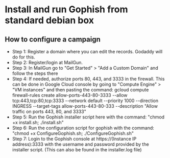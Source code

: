 # Install and run Gophish from standard debian box 

## How to configure a campaign 

- Step 1:		Register a domain where you can edit the records. Godaddy will do for this.
- Step 2:		Register/login at MailGun.
- Step 3:		In MailGun go to "Get Started" > "Add a Custom Domain" and follow the steps there
- Step 4:		If needed, authorize ports 80, 443, and 3333 in the firewall. This can be done in Google Cloud console by going to "Compute Engine" > "VM instances" and then pasting the command:
gcloud compute firewall-rules create allow-ports-443-80-3333 --allow tcp:443,tcp:80,tcp:3333 --network default --priority 1000 --direction INGRESS --target-tags allow-ports-443-80-333 --description "Allow traffic on ports 443, 80, and 3333"
- Step 5:		Run the Gophish installer script here with the command: "chmod +x install.sh; ./install.sh"
- Step 6:		Run the configuration script for gophish with the command: "chmod +x ConfigureGophish.sh; ./ConfigureGophish.sh"
- Step 7:		Login to the Gophish console at https://(Instance IP address):3333 with the username and password provided by the installer script. (This can also be found in the installer.log file)

